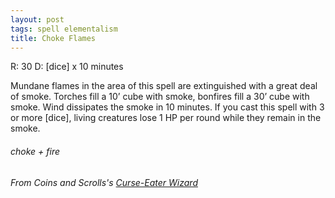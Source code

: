 ```yaml
---
layout: post
tags: spell elementalism
title: Choke Flames
---
```

R: 30 D: [dice] x 10 minutes

Mundane flames in the area of this spell are extinguished with a great deal of smoke. Torches fill a 10’ cube with smoke, bonfires fill a 30’ cube with smoke. Wind dissipates the smoke in 10 minutes. If you cast this spell with 3 or more [dice], living creatures lose 1 HP per round while they remain in the smoke.

###### choke + fire
###### From Coins and Scrolls's [Curse-Eater Wizard](https://coinsandscrolls.blogspot.com/2019/10/osr-class-curse-eater-wizard.html)
